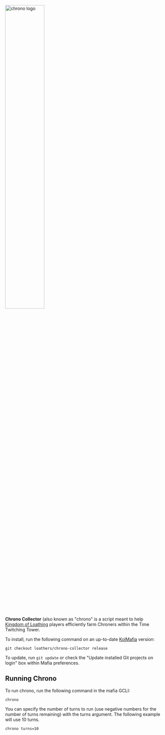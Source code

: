 <img src="https://user-images.githubusercontent.com/8014761/195185013-bbf800ee-e1ee-4ceb-8428-38e0f394769b.png" alt="chrono logo" style="width: 50%;">

**Chrono Collector** (also known as "chrono" is a script meant to help [Kingdom of Loathing](https://www.kingdomofloathing.com/) players efficiently farm Chroners within the Time Twitching Tower. 

To install, run the following command on an up-to-date [KolMafia](https://github.com/kolmafia/kolmafia) version:

```
git checkout loathers/chrono-collector release
```

To update, run `git update` or check the "Update installed Git projects on login" box within Mafia preferences.

## Running Chrono

To run chrono, run the following command in the mafia GCLI:

`chrono`

You can specify the number of turns to run (use negative numbers for the number of turns remaining) with the turns argument. The following example will use 10 turns.

`chrono turns=10`
